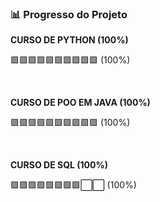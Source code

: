 ### 📊 Progresso do Projeto

**CURSO DE PYTHON (100%)**

🟩🟩🟩🟩🟩🟩🟩🟩🟩🟩 (100%)

<br>

**CURSO DE POO EM JAVA (100%)**

🟩🟩🟩🟩🟩🟩🟩🟩🟩🟩 (100%)

<br>

**CURSO DE SQL (100%)**

🟩🟩🟩🟩🟩🟩🟩🟩⬜⬜ (100%)